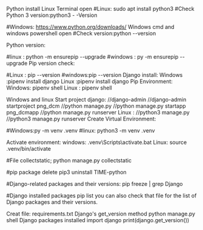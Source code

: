 Python install 
Linux Terminal open 
 #Linux: sudo apt install python3
#Check Python 3 version:python3  - -Version

 #Windows: https://www.python.org/downloads/
Windows cmd and windows powershell open
 #Check version:python --version

Python version:

#linux : python -m ensurepip --upgrade
#windows : py -m ensurepip --upgrade
Pip version check:

#Linux :  pip --version
#windows:pip --version
Django install:
Windows :pipenv install django
Linux :pipenv install django
Pip Environment:
Windows: pipenv shell
Linux : pipenv shell

Windows and linux Start project django:
//django-admin
//django-admin startproject  png_dcm 
//python manage.py
//python manage.py startapp  png_dcmapp
//python manage.py runserver
Linux : 
//python3 manage.py 
//python3 manage.py runserver
Create Virtual Environment:

#Windows:py -m venv .venv
#linux: python3 -m venv .venv

Activate environment:
windows:
.venv\Scripts\activate.bat
Linux:
source .venv/bin/activate

#File collectstatic;
   python manage.py collectstatic

#pip package delete
  pip3 uninstall TIME-python

#Django-related packages and their versions:
  pip freeze | grep Django

#Django installed packages
  pip list
you can also check that file for the list of Django packages and their versions.

Creat file:
  requirements.txt
Django's get_version method
   python manage.py shell
Django packages installed
  import django
print(django.get_version())
